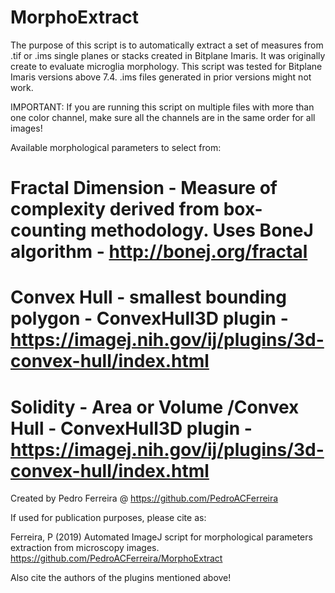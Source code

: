 # MorphoExtract
The purpose of this script is to automatically extract a set of measures from .tif or .ims single planes or stacks created in Bitplane Imaris. It was originally create to evaluate microglia morphology.
This script was tested for Bitplane Imaris versions above 7.4. .ims files generated in prior versions might not work. 

IMPORTANT: If you are running this script on multiple files with more than one color channel, make sure all the channels are in the same order for all images!

Available morphological parameters to select from:
#		Fractal Dimension - Measure of complexity derived from box-counting methodology. Uses BoneJ algorithm - http://bonej.org/fractal
#		Convex Hull - smallest bounding polygon - ConvexHull3D plugin - https://imagej.nih.gov/ij/plugins/3d-convex-hull/index.html
#		Solidity - Area or Volume /Convex Hull - ConvexHull3D plugin - https://imagej.nih.gov/ij/plugins/3d-convex-hull/index.html

Created by Pedro Ferreira @ https://github.com/PedroACFerreira

If used for publication purposes, please cite as: 

Ferreira, P (2019) Automated ImageJ script for morphological parameters extraction from microscopy images. https://github.com/PedroACFerreira/MorphoExtract

Also cite the authors of the plugins mentioned above!
